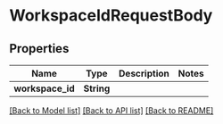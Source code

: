 # WorkspaceIdRequestBody

## Properties

Name | Type | Description | Notes
------------ | ------------- | ------------- | -------------
**workspace_id** | **String** |  | 

[[Back to Model list]](../README.md#documentation-for-models) [[Back to API list]](../README.md#documentation-for-api-endpoints) [[Back to README]](../README.md)


